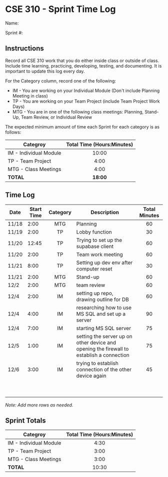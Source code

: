 # CSE 310 - Sprint Time Log

Name:

Sprint #:

## Instructions

Record all CSE 310 work that you do either inside class or outside of class.  Include time learning, practicing, developing, testing, and documenting.  It is important to update this log every day.

For the Category column, record one of the following:
* IM - You are working on your Individual Module (Don't include Planning Meeting in class)
* TP - You are working on your Team Project (include Team Project Work Days)
* MTG - You are in one of the following class meetings: Planning, Stand-Up, Team Review, or Individual Review

The expected minimum amount of time each Sprint for each category is as follows:

|Categroy                       |Total Time (Hours:Minutes)|
|-------------------------------|:------------------------:|
|IM - Individual Module         |          10:00           |
|TP - Team Project              |           4:00           |
|MTG - Class Meetings           |           4:00           |
|**TOTAL**                      |        **18:00**         |

## Time Log

|Date      |Start Time|Category|Description                                 |Total Minutes|
|----------|----------|:------:|--------------------------------------------|:-----------:|
| 11/18    | 2:00     | MTG    | Planning                                   |  60         |
| 11/19    | 2:00     | TP     | Lobby function                             |  30         |
| 11/20    | 12:45    | TP     | Trying to set up the supabase client       |  60         |
| 11/20    | 2:00     | TP     | Team work meeting                          |  60         |
| 11/21    | 8:00     | TP     | Setting up dev env after computer reset    |  30         |
| 11/21    | 2:00     | MTG    | Stand-up                                   |  60         |
| 12/2     | 2:00     | MTG    | team review                                |  60         |
| 12/4     | 2:00     | IM     | setting up repo, drawing outline for DB    |  60         |
| 12/4     | 4:00     | IM     | researching how to use MS SQL and set up a server| 90    |
| 12/4     | 7:00     | IM     | starting MS SQL server                     | 75          |
| 12/5     | 1:00     | IM     | setting the server up on other device and opening the firewall to establish a connection | 75 |
| 12/6     | 3:00     | IM     | trying to establish connection of the other device again |    45     |
|          |          |        |                                            |             |
|          |          |        |                                            |             |
|          |          |        |                                            |             |
|          |          |        |                                            |             |
|          |          |        |                                            |             |
|          |          |        |                                            |             |
|          |          |        |                                            |             |
|          |          |        |                                            |             |
|          |          |        |                                            |             |

_Note: Add more rows as needed._

## Sprint Totals

|Categroy                       |Total Time (Hours:Minutes)|
|-------------------------------|:------------------------:|
|IM - Individual Module         |  4:30                    |
|TP - Team Project              |  3:00                    |
|MTG - Class Meetings           |  3:00                    |
|**TOTAL**                      |  10:30                   |
